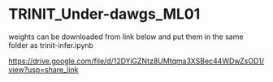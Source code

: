 # TRINIT_Under-dawgs_ML01

weights can be downloaded from link below and put them in the same folder as trinit-infer.ipynb

https://drive.google.com/file/d/12DYiGZNtz8UMtqma3XSBec44WDwZsOD1/view?usp=share_link
